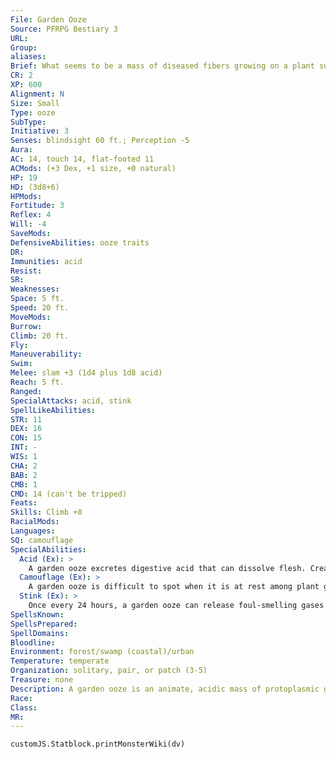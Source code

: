 ```yaml
---
File: Garden Ooze
Source: PFRPG Bestiary 3
URL: 
Group: 
aliases: 
Brief: What seems to be a mass of diseased fibers growing on a plant suddenly moves and slithers independently from its sickly host.
CR: 2
XP: 600
Alignment: N
Size: Small
Type: ooze
SubType: 
Initiative: 3
Senses: blindsight 60 ft.; Perception -5
Aura: 
AC: 14, touch 14, flat-footed 11
ACMods: (+3 Dex, +1 size, +0 natural)
HP: 19
HD: (3d8+6)
HPMods: 
Fortitude: 3
Reflex: 4
Will: -4
SaveMods: 
DefensiveAbilities: ooze traits
DR: 
Immunities: acid
Resist: 
SR: 
Weaknesses: 
Space: 5 ft.
Speed: 20 ft.
MoveMods: 
Burrow: 
Climb: 20 ft.
Fly: 
Maneuverability: 
Swim: 
Melee: slam +3 (1d4 plus 1d8 acid)
Reach: 5 ft.
Ranged: 
SpecialAttacks: acid, stink
SpellLikeAbilities: 
STR: 11
DEX: 16
CON: 15
INT: -
WIS: 1
CHA: 2
BAB: 2
CMB: 1
CMD: 14 (can't be tripped)
Feats: 
Skills: Climb +8
RacialMods: 
Languages: 
SQ: camouflage
SpecialAbilities:
  Acid (Ex): >
    A garden ooze excretes digestive acid that can dissolve flesh. Creatures made of harder materials or plant matter are immune to the ooze's acid.
  Camouflage (Ex): >
    A garden ooze is difficult to spot when it is at rest among plant growth of any type. A DC 15 Perception check is required to notice the ooze is a separate entity and not a diseased portion of the plant it rests upon. The ooze automatically hits with a slam against any creature that fails to notice the ooze and enters its square.
  Stink (Ex): >
    Once every 24 hours, a garden ooze can release foul-smelling gases in a 5-foot-radius spread centered on the ooze. The ooze usually does so after it is first injured. The stench of these vapors is overpowering during the first round it exists, causing living creatures within it to become sickened for 1d3 rounds (Fort DC 13 negates). This is a poison effect. The save DC is Constitution-based.
SpellsKnown: 
SpellsPrepared: 
SpellDomains: 
Bloodline: 
Environment: forest/swamp (coastal)/urban
Temperature: temperate
Organization: solitary, pair, or patch (3-5)
Treasure: none
Description: A garden ooze is an animate, acidic mass of protoplasmic goo that dwells among foliage and scavenges proteins in the form of carrion or small animals that blunder into its vicinity. Although garden oozes are occasionally found in underground regions near the surface-such as sewers, sinkholes, and shallow caves-these oozes prefer the outdoors. One reason for this is that garden oozes are attracted to large collections of organic material where other tiny creatures might come to scavenge.  Quick and cunning hunters when compared to most oozes, garden oozes are particularly dangerous because they readily attack creatures that wander nearby regardless of the creatures' size. Oozes that sense prey moving closer are likely to wait to attack until the potential meal is within reach. The oozes also give chase when prey flees. Garden oozes innately change hue to match the ground underneath them, so they can be hard to spot.  When a garden ooze attacks, it lashes out with a whiplike appendage coated with a potent flesh-eating acid. If injured, the ooze releases a disgusting stench that makes it harder to fight off. Further, when one garden ooze attacks, any other garden oozes nearby join in, piling on and making escape all but impossible.  Fortunately for larger potential prey, most garden oozes are quite small, the largest among them reaching 3 feet in diameter before they split into smaller oozes. These oozes are also known as rat-catcher oozes or compost oozes, and some brave gardeners actually encourage the growth of such oozes in their gardens as a way to combat pests. Once the pests are under control, however, the oozes themselves must be hunted and slain before the garden is safe to tend.
Race: 
Class: 
MR: 
---
```

```dataviewjs
customJS.Statblock.printMonsterWiki(dv)
```
